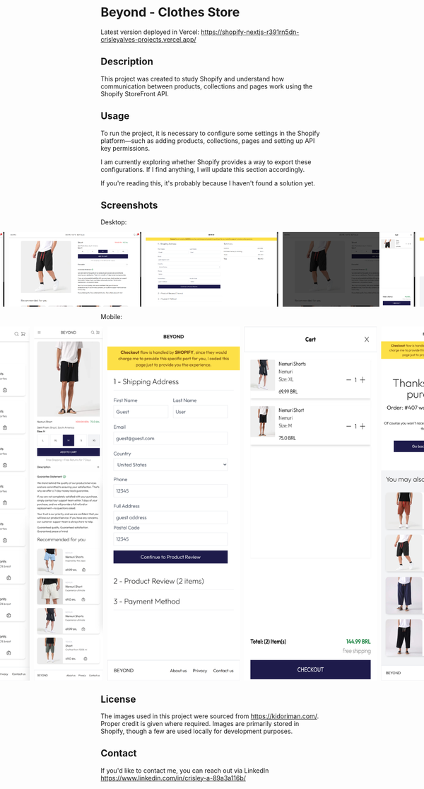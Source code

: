 # Beyond - Clothes Store

Latest version deployed in Vercel: https://shopify-nextjs-r391rn5dn-crisleyalves-projects.vercel.app/

## Description

This project was created to study Shopify and understand how communication between products, collections and pages work using the Shopify StoreFront API.

## Usage

To run the project, it is necessary to configure some settings in the Shopify platform—such as adding products, collections, pages and setting up API key permissions.

I am currently exploring whether Shopify provides a way to export these configurations. If I find anything, I will update this section accordingly.

If you're reading this, it's probably because I haven't found a solution yet.

## Screenshots

Desktop:<br>

<div style="display: flex; justify-content: center; gap: 10px;">
  <img src="screenshots/desktop/home.png" alt="Home" width="300">
  <img src="screenshots/desktop/collection.png" alt="Collection" width="300">
  <img src="screenshots/desktop/product-detail.png" alt="Product Detail" width="300">
  <img src="screenshots/desktop/checkout.png" alt="Checkout" width="300">
  <img src="screenshots/desktop/side-cart.png" alt="Side Cart" width="300">
  <img src="screenshots/desktop/success.png" alt="Success" width="300">
  <img src="screenshots/desktop/search.png" alt="Search" width="300">
</div>

Mobile:<br>

<div style="display: flex; justify-content: center; gap: 10px;">
  <img src="screenshots/mobile/home.png" alt="Home" width="300" height="800">
  <img src="screenshots/mobile/collection.png" alt="Collection" width="300" height="800">
  <img src="screenshots/mobile/product-detail.png" alt="Product Detail" width="300" height="800">
  <img src="screenshots/mobile/checkout.png" alt="Checkout" width="300" height="800">
  <img src="screenshots/mobile/side-cart.png" alt="Side Cart" width="300" height="800">
  <img src="screenshots/mobile/success.png" alt="Success" width="300" height="800">
  <img src="screenshots/mobile/search.png" alt="Search" width="300" height="800">
</div>

## License

The images used in this project were sourced from https://kidoriman.com/. Proper credit is given where required. Images are primarily stored in Shopify, though a few are used locally for development purposes.

## Contact

If you'd like to contact me, you can reach out via LinkedIn https://www.linkedin.com/in/crisley-a-89a3a116b/
